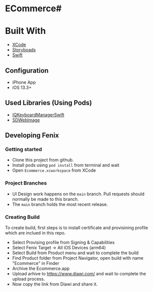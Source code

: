 # ECommerce#
# Built With
- [XCode](https://developer.apple.com/xcode/)
- [Storyboads](https://developer.apple.com/tutorials/app-dev-training/creating-a-storyboard-app)
- [Swift](https://developer.apple.com/swift/)

## Configuration
- iPhone App
- iOS 13.3+

## Used Libraries (Using Pods)
- [IQKeyboardManagerSwift](https://github.com/hackiftekhar/IQKeyboardManager)
- [SDWebImage](https://github.com/SDWebImage/SDWebImage)


## Developing Fenix
### Getting started 
- Clone this project from github. 
- Install pods using ```pod install``` from terminal and wait
- Open ```Ecommerce.xcworkspace``` from XCode

### Project Branches
- UI Design work happens on the ```main``` branch. Pull requests should normally be made to this branch.
- The ```main``` branch holds the most recent release.

### Creating Build
To create build, first steps is to install certificate and provisining profile which are inclued in this repo. 
- Select Provising profile from Signing & Capabilities
- Select Fenix Target -> All iOS Devices (arm64)
- Select Build from Product menu and wait to complete the build
- Find Product folder from Project Navigator, open build with name "Ecommerce" in Finder
- Archive the Ecommerce.app
- Upload arhive to https://www.diawi.com/ and wait to complete the upload process. 
- Now copy the link from Diawi and share it. 
